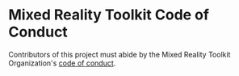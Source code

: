 # Mixed Reality Toolkit Code of Conduct

Contributors of this project must abide by the Mixed Reality Toolkit Organization's [code of conduct](https://github.com/MixedRealityToolkit/MixedRealityToolkit-MVG/blob/main/org-docs/CODE-OF-CONDUCT.md).